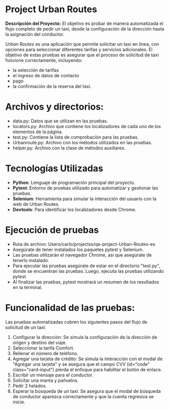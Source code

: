 # Project Urban Routes

**Descripción del Proyecto:**
El objetivo es probar de manera automatizada el flujo completo de pedir un taxi, desde la configuración de la dirección hasta la asignación del conductor.

*Urban Routes* es una aplicación que permite solicitar un taxi en línea, con opciones para seleccionar diferentes tarifas y servicios adicionales.
El objetivo de estas pruebas es asegurar que el proceso de solicitud de taxi funcione correctamente, incluyendo:
- la selección de tarifas
- el ingreso de datos de contacto
- pago 
- la confirmación de la reserva del taxi.

# Archivos y directorios:
- data.py: Datos que se utilizan en las pruebas.
- locators.py: Archivo que contiene los localizadores de cada uno de los elementos de la página.
- test.py: Contiene la lista de comprobación para las pruebas.
- Urbanroute.py: Archivo con los métodos utilizados en las pruebas.
- helper.py: Archivo con la clase de métodos auxiliares.

# Tecnologías Utilizadas

- **Python**: Lenguaje de programación principal del proyecto.
- **Pytest**: Entorno de pruebas utilizado para automatizar y gestionar las pruebas.
- **Selenium**: Herramienta para simular la interacción del usuario con la web de Urban Routes.
- **Devtools**: Para identificar los localizadores desde Chrome.

# Ejecución de pruebas
- Ruta de archivo: Users/carlo/projectss/qa-project-Urban-Routes-es
- Asegúrate de tener instalados los paquetes pytest y Selenium.
- Las pruebas utilizarán el navegador Chrome, así que asegúrate de tenerlo instalado. 
- Para ejecutar las pruebas asegúrate de estar en el directorio "test.py", donde se encuentran las pruebas. Luego, ejecuta las pruebas utilizando pytest
- Al finalizar las pruebas, pytest mostrará un resumen de los resultados en la terminal.

# Funcionalidad de las pruebas:
Las pruebas automatizadas cubren los siguientes pasos del flujo de solicitud de un taxi:

1. Configurar la dirección: Se simula la configuración de la dirección de origen y destino del viaje.
2. Seleccionar la tarifa Comfort.
3. Rellenar el número de teléfono.
4. Agregar una tarjeta de crédito: Se simula la interacción con el modal de "Agregar una tarjeta" y se asegura que el campo CVV (id="code" class="card-input") pierda el enfoque para habilitar el botón de enlace.
5. Escribir un mensaje para el conductor.
6. Solicitar una manta y pañuelos.
7. Pedir 2 helados.
8. Esperar la búsqueda de un taxi: Se asegura que el modal de búsqueda de conductor aparezca correctamente y que la cuenta regresiva se inicie.

